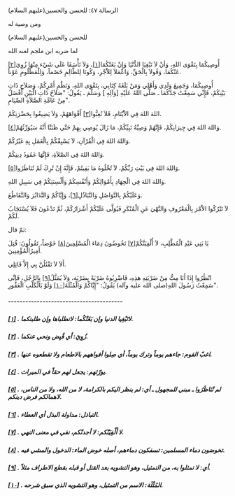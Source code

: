   الرسالة  ٤٧: للحسن والحسين(عليهم السلام)	

ومن وصية له

للحسن والحسين(عليهم السلام)

لما ضربه ابن ملجم لعنه الله

أُوصِيكُمَا بِتَقْوَى اللهِ، وَأنْ لاَ تَبْغِيَا الدُّنْيَا وَإِنْ بَغَتْكُمَا[[١\]](https://arabic.balaghah.net/node/775#_ftn1)، وَلاَ تَأْسَفَا عَلَى شَيْء مِنْهَا زُوِيَ[[٢\]](https://arabic.balaghah.net/node/775#_ftn2) عَنْكُمَا، وَقُولاَ بِالْحَقِّ، وَاعْمَلاَ لِلاَْجْرِ، وَكُونَا لِلظَّالِمِ خَصْماً، وَلِلْمَظْلُومِ عَوْناً.

أُوصِيكُمَا، وَجَمِيعَ وَلَدِي وَأَهْلِي وَمَنْ بَلَغَهُ  كِتَابِي، بِتَقْوَى اللهِ، وَنَظْمِ أَمْرِكُمْ، وَصَلاَحِ ذَاتِ  بَيْنِكُمْ، فَإِنِّي سَمِعْتُ جَدَّكُمَا ـ صَلَّى اللهُ عَلَيْهِ  [وَآلِهِ ] وَسَلَّمَ ـ يَقُولُ: "صَلاَحُ ذَاتِ الْبَيْنِ أَفْضَلُ مِنْ  عَامَّةِ الصَّلاَةِ الصِّيَامِ".

اللهَ اللهَ فِي الاَْيْتَامِ، فَلاَ تُغِبُّوا[[٣\]](https://arabic.balaghah.net/node/775#_ftn3) أَفْوَاهَهُمْ، وَلاَ يَضِيعُوا بِحَضْرَتِكُمْ.

وَاللهَ اللهَ فِي جِيرَانِكُمْ، فَإِنَّهُمْ وَصِيَّةُ  نَبِيِّكُمْ، مَا زَالَ يُوصِي بِهِمْ حَتَّى ظَنَنَّا أَنَّهُ  سَيُوَرِّثُهُمْ[[٤\]](https://arabic.balaghah.net/node/775#_ftn4).

وَاللهَ اللهَ فِي الْقُرْآنِ، لاَ يَسْبِقْكُمْ بِالْعَمَلِ بِهِ غَيْرُكُمْ.

وَاللهَ اللهَ فِي الصَّلاَةِ، فَإِنَّهَا عَمُودُ دِينِكُمْ.

وَاللهَ اللهَ فِي بَيْتِ رَبِّكُمْ، لاَ تُخْلُوهُ مَا بَقِيتُمْ، فَإِنَّهُ إِنْ تُرِكَ لَمْ تُنَاظَرُوا[[٥\]](https://arabic.balaghah.net/node/775#_ftn5).

وَاللهَ اللهَ فِي الْجِهَادِ بِأَمْوَالِكُمْ وَأَنْفُسِكُمْ وَأَلْسِنَتِكُمْ فِي سَبِيلِ اللهِ.

وَعَلَيْكُمْ بِالتَّوَاصُلِ وَالتَّبَاذُلِ[[٦\]](https://arabic.balaghah.net/node/775#_ftn6)، وَإِيَّاكُمْ وَالتَّدَابُرَ وَالتَّقَاطُعَ.

لاَ تَتْرُكُوا الاَْمْرَ بِالْمَعْرُوفِ وَالنَّهْيَ عَنِ  الْمُنْكَرِ فَيُوَلَّى عَلَيْكُمْ أَشْرَارُكُمْ، ثُمَّ تَدْعُونَ فَلاَ  يُسْتَجَابُ لَكُمْ.

ثمّ قال:

يَا بَنِي عَبْدِ الْمُطَّلِبِ، لاَ أُلْفِيَنَّكُمْ[[٧\]](https://arabic.balaghah.net/node/775#_ftn7) تَخُوضُونَ دِمَاءَ الْمُسْلِمِينَ[[٨\]](https://arabic.balaghah.net/node/775#_ftn8) خَوْضاً، تَقُولُونَ: قُتِلَ أَمِيرُالْمُؤْمِنِينَ.

أَلاَ لاَ تَقْتُلُنَّ بِي إِلاَّ قَاتِلِي.

انْظُرُوا إِذَا أَنَا مِتُّ مِنْ ضَرْبَتِهِ هذِهِ، فَاضْرِبُوهُ ضَرْبَةً بِضَرْبَة، وَلاَ يُمَثَّلُ[[٩\]](https://arabic.balaghah.net/node/775#_ftn9) بِالرَّجُلِ، فَإِنِّي سَمِعْتُ رَسُولَ اللهِ(صلى الله عليه وآله) يَقُولُ: "إِيَّاكُمْ وَالْمُثْلَةَ[[١٠\]](https://arabic.balaghah.net/node/775#_ftn10) وَلَوْ بَالْكَلْبِ الْعَقُورِ".

##### ----------------------------------------

##### [[١\]](https://arabic.balaghah.net/node/775#_ftnref1) . لاتَبْغِيا الدنيا وإن بَغَتْكُما: لاتطلباها وإن طلبتكما.

##### [[٢\]](https://arabic.balaghah.net/node/775#_ftnref2) . زُوِيَ: أي قُبِض ونحي عنكما.

##### [[٣\]](https://arabic.balaghah.net/node/775#_ftnref3) . اغبّ القوم: جاءهم يوماً وترك يوماً، أي صِلوا أفواههم بالاطعام ولا تقطعوه عنها.

##### [[٤\]](https://arabic.balaghah.net/node/775#_ftnref4) . يورّثهم: يجعل لهم حقاً في الميراث.

##### [[٥\]](https://arabic.balaghah.net/node/775#_ftnref5) . لم تُنَاظَرُوا ـ مبني للمجهول ـ أي: لم ينظر اليكم بالكرامة، لا من الله، ولا من الناس، لاهمالكم فرض دينكم.

##### [[٦\]](https://arabic.balaghah.net/node/775#_ftnref6) . التباذل: مداولة البذل أي العطاء.

##### [[٧\]](https://arabic.balaghah.net/node/775#_ftnref7) . لا أَلْفِيَنّكم: لا أجدنّكم، نفي في معنى النهي.

##### [[٨\]](https://arabic.balaghah.net/node/775#_ftnref8) . تخوضون دماء المسلمين: تسفكون دماءهم، أصله خوض الماء: الدخول والمشي فيه.

##### [[٩\]](https://arabic.balaghah.net/node/775#_ftnref9) . أي: لا تمثلوا به، من التمثيل، وهو التشويه بعد القتل أو قبله بقطع الاطراف مثلاً.

##### [[١٠\]](https://arabic.balaghah.net/node/775#_ftnref10) . المُثْلَة: الاسم من التمثيل، وهو التشويه الذي سبق شرحه. 
